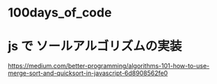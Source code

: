 # 100days_of_code

# js で ソールアルゴリズムの実装
https://medium.com/better-programming/algorithms-101-how-to-use-merge-sort-and-quicksort-in-javascript-6d8908562fe0